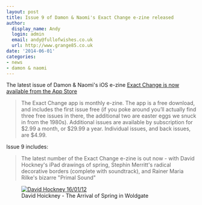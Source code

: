 ```yaml
---
layout: post
title: Issue 9 of Damon & Naomi's Exact Change e-zine released
author:
  display_name: Andy
  login: admin
  email: andy@fullofwishes.co.uk
  url: http://www.grange85.co.uk
date: '2014-06-01'
categories:
- news
- damon & naomi
---
```

<p>The latest issue of Damon & Naomi's iOS e-zine <a href="https://itunes.apple.com/us/app/exact-change-e-zine-from-damon/id781858949">Exact Change is now available from the App Store</a></p>
<blockquote><p>The Exact Change app is monthly e-zine. The app is a free download, and includes the first issue free (if you poke around you’ll actually find three free issues in there, the additional two are easter eggs we snuck in from the 1980s). Additional issues are available by subscription for $2.99 a month, or $29.99 a year. Individual issues, and back issues, are $4.99.</p></blockquote>
<p>Issue 9 includes:</p>
<blockquote><p>The latest number of the Exact Change e-zine is out now - with David Hockney's iPad drawings of spring, Stephin Merritt's radical decorative borders (complete with soundtrack), and Rainer Maria Rilke's bizarre "Primal Sound"</p></blockquote>
<p><figure class="caption aligncenter"><a href="https://www.flickr.com/photos/stephensimpson/6807899549" title="David Hockney 16/01/12 by Stephen Simpson, on Flickr"><img src="https://media.fullofwishes.co.uk/flickr-downloads/6807899549_c7386e04b0_z.jpg" alt="David Hockney 16/01/12"></a><figcaption class="caption-text">David Hoickney - The Arrival of Spring in Woldgate</figcaption></figure></p>
